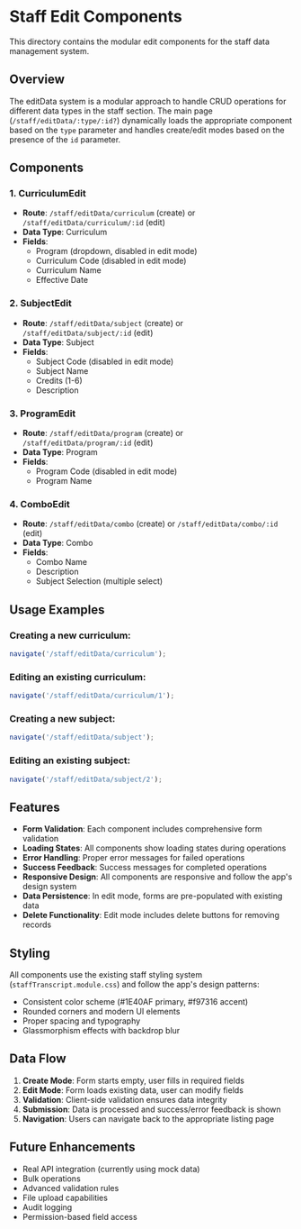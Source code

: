 # Staff Edit Components

This directory contains the modular edit components for the staff data management system.

## Overview

The editData system is a modular approach to handle CRUD operations for different data types in the staff section. The main page (`/staff/editData/:type/:id?`) dynamically loads the appropriate component based on the `type` parameter and handles create/edit modes based on the presence of the `id` parameter.

## Components

### 1. CurriculumEdit
- **Route**: `/staff/editData/curriculum` (create) or `/staff/editData/curriculum/:id` (edit)
- **Data Type**: Curriculum
- **Fields**:
  - Program (dropdown, disabled in edit mode)
  - Curriculum Code (disabled in edit mode)
  - Curriculum Name
  - Effective Date

### 2. SubjectEdit
- **Route**: `/staff/editData/subject` (create) or `/staff/editData/subject/:id` (edit)
- **Data Type**: Subject
- **Fields**:
  - Subject Code (disabled in edit mode)
  - Subject Name
  - Credits (1-6)
  - Description

### 3. ProgramEdit
- **Route**: `/staff/editData/program` (create) or `/staff/editData/program/:id` (edit)
- **Data Type**: Program
- **Fields**:
  - Program Code (disabled in edit mode)
  - Program Name

### 4. ComboEdit
- **Route**: `/staff/editData/combo` (create) or `/staff/editData/combo/:id` (edit)
- **Data Type**: Combo
- **Fields**:
  - Combo Name
  - Description
  - Subject Selection (multiple select)

## Usage Examples

### Creating a new curriculum:
```javascript
navigate('/staff/editData/curriculum');
```

### Editing an existing curriculum:
```javascript
navigate('/staff/editData/curriculum/1');
```

### Creating a new subject:
```javascript
navigate('/staff/editData/subject');
```

### Editing an existing subject:
```javascript
navigate('/staff/editData/subject/2');
```

## Features

- **Form Validation**: Each component includes comprehensive form validation
- **Loading States**: All components show loading states during operations
- **Error Handling**: Proper error messages for failed operations
- **Success Feedback**: Success messages for completed operations
- **Responsive Design**: All components are responsive and follow the app's design system
- **Data Persistence**: In edit mode, forms are pre-populated with existing data
- **Delete Functionality**: Edit mode includes delete buttons for removing records

## Styling

All components use the existing staff styling system (`staffTranscript.module.css`) and follow the app's design patterns:
- Consistent color scheme (#1E40AF primary, #f97316 accent)
- Rounded corners and modern UI elements
- Proper spacing and typography
- Glassmorphism effects with backdrop blur

## Data Flow

1. **Create Mode**: Form starts empty, user fills in required fields
2. **Edit Mode**: Form loads existing data, user can modify fields
3. **Validation**: Client-side validation ensures data integrity
4. **Submission**: Data is processed and success/error feedback is shown
5. **Navigation**: Users can navigate back to the appropriate listing page

## Future Enhancements

- Real API integration (currently using mock data)
- Bulk operations
- Advanced validation rules
- File upload capabilities
- Audit logging
- Permission-based field access 